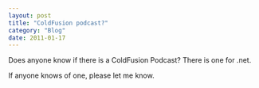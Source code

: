 ```yaml
---
layout: post
title: "ColdFusion podcast?"
category: "Blog"
date: 2011-01-17
---
```



Does anyone know if there is a ColdFusion Podcast? There is one for .net.

If anyone knows of one, please let me know.